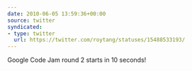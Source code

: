 ```yaml
---
date: 2010-06-05 13:59:36+00:00
source: twitter
syndicated:
- type: twitter
  url: https://twitter.com/roytang/statuses/15488533193/
---
```


Google Code Jam round 2 starts in 10 seconds!